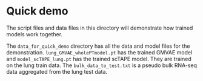 # Quick demo
The script files and data files in this directory will demonstrate how trained models work together. 

The `data_for_quick_demo` directory has all the data and model files for the demonstration. `lung_GMVAE_wholePTmodel.pt` has the trained GMVAE model and `model_scTAPE_lung.pt` has the trained scTAPE model. They are trained on the lung train data. The `bulk_data_to_test.txt` is a pseudo bulk RNA-seq data aggregated from the lung test data. 
